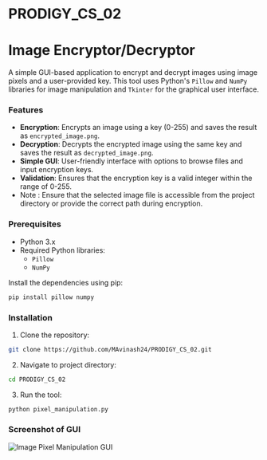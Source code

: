 # PRODIGY_CS_02

# Image Encryptor/Decryptor

A simple GUI-based application to encrypt and decrypt images using  image pixels and a user-provided key. This tool uses Python's `Pillow` and `NumPy` libraries for image manipulation and `Tkinter` for the graphical user interface.

### Features

- **Encryption**: Encrypts an image using a key (0-255) and saves the result as `encrypted_image.png`.
- **Decryption**: Decrypts the encrypted image using the same key and saves the result as `decrypted_image.png`.
- **Simple GUI**: User-friendly interface with options to browse files and input encryption keys.
- **Validation**: Ensures that the encryption key is a valid integer within the range of 0-255.
- Note : Ensure that the selected image file is accessible from the project directory or provide the correct path during encryption.

### Prerequisites

- Python 3.x
- Required Python libraries:
  - `Pillow`
  - `NumPy`

Install the dependencies using pip:

```bash
pip install pillow numpy
```

### Installation

1. Clone the repository:
```bash
git clone https://github.com/MAvinash24/PRODIGY_CS_02.git
```

2. Navigate to project directory:
```bash
cd PRODIGY_CS_02
```

3. Run the tool:
```bash
python pixel_manipulation.py
```

### Screenshot of GUI
![Image Pixel Manipulation GUI](https://github.com/user-attachments/assets/8eae7e7f-81b9-4349-a851-18b4b64c0f53)
